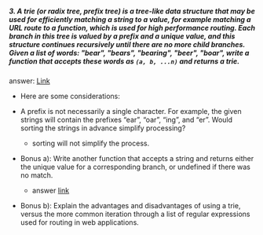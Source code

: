 ##### 3. A trie (or radix tree, prefix tree) is a tree-like data structure that may be used for efficiently matching a string to a value, for example matching a URL route to a function, which is used for high performance routing. Each branch in this tree is valued by a prefix and a unique value, and this structure continues recursively until there are no more child branches. Given a list of words: "bear", "bears", "bearing", "beer", "boar", write a function that accepts these words as `(a, b, ...n)` and returns a trie.

  answer: [Link](https://github.com/ibrahem-amin/CT-answers/blob/master/q3/index.html#L11)

  * Here are some considerations:
  * A prefix is not necessarily a single character. For example, the given strings will contain the prefixes “ear”, “oar”, “ing”, and “er”. Would sorting the strings in advance simplify processing?
    * sorting will not simplify the process.

  * Bonus a): Write another function that accepts a string and returns either the unique value for a corresponding branch, or undefined if there was no match.
    * answer [link](https://github.com/ibrahem-amin/CT-answers/blob/master/q3/index.html#L69)

  * Bonus b): Explain the advantages and disadvantages of using a trie, versus the more common iteration through a list of regular expressions used for routing in web applications.